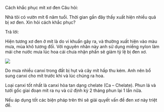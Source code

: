Cách khắc phục mít xơ đen
Câu hỏi:


Nhà tôi có vườn mít 6 năm tuổi. Thời gian gần đây thấy xuất hiện nhiều quả bị xơ đen. Xin hỏi cách khắc phục?


Trả lời:


Hiện tương xơ đen ở mít là do vi khuẩn gây ra, và thường xuất hiện vào màu mưa, mùa khô tương đối. Với nguyên nhân này anh sử dụng miếng nylon làm mái che nước mưa lúc hoa cái chưa nhận phấn sẽ giảm tỷ lệ bị đen xơ.


![](http://inongdan.vn/upload/2021-1-24-Hdap-mit-xo-den.jpg)


Do mưa nhiều canxi trong đất bị hụt và cây mít hấp thu kém. Anh nên bổ sung canxi cho mít trước khi và lúc chúng ra hoa.  

Loại canxi tốt nhất là canxi hòa tan dạng chelate (Ca – Chelate). Phun lá và tưới gốc giai đoạn mít ra nụ và cứ định kỳ 2 tháng phun lại 1 lần nữa.


Nếu áp dụng tốt các biện pháp trên thì sẽ giải quyết vấn đề đen xơ này triệt để.

